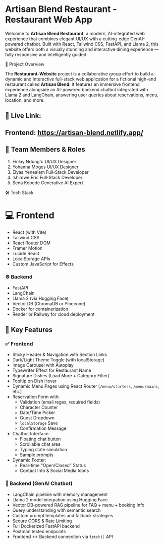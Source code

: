 # Artisan Blend Restaurant - Restaurant Web App

Welcome to **Artisan Blend Restaurant**, a modern, AI-integrated web experience that combines elegant UI/UX with a cutting-edge GenAI-powered chatbot. Built with React, Tailwind CSS, FastAPI, and Llama 2, this website offers both a visually stunning and interactive dining experience — fully responsive and intelligently guided.

 📌 Project Overview

The **Restaurant-Website** project is a collaborative group effort to build a dynamic and interactive full-stack web application for a fictional high-end restaurant called **Artisan Blend**. It features an immersive frontend experience alongside an AI-powered backend chatbot integrated with Llama 2 and LangChain, answering user queries about reservations, menu, location, and more.

## 🚀 Live Link: 
   ## Frontend: https://artisan-blend.netlify.app/

## 👥 Team Members & Roles

 1. Finlay Ndung'u     UI/UX Designer        
 2. Yohanna Moges      UI/UX Designer        
 3. Elyas Yenealem     Full-Stack Developer  
 4. Ishimwe Eric       Full-Stack Developer  
 5. Sena Kebede        Generative AI Expert  

🛠️ Tech Stack

# 💻 Frontend
- React (with Vite)
- Tailwind CSS
- React Router DOM
- Framer Motion
- Lucide React
- LocalStorage APIs
- Custom JavaScript for Effects

### ⚙️ Backend
- FastAPI
- LangChain
- Llama 2 (via Hugging Face)
- Vector DB (ChromaDB or Pinecone)
- Docker for containerization
- Render or Railway for cloud deployment

## 🌟 Key Features

### ✅ Frontend
- Sticky Header & Navigation with Section Links
- Dark/Light Theme Toggle (with localStorage)
- Image Carousel with Autoplay
- Typewriter Effect for Restaurant Name
- Signature Dishes (Load More + Category Filter)
- Tooltip on Dish Hover
- Dynamic Menu Pages using React Router (`/menu/starters`, `/menu/mains`, etc.)
- Reservation Form with:
  - Validation (email regex, required fields)
  - Character Counter
  - Date/Time Picker
  - Guest Dropdown
  - `localStorage` Save
  - Confirmation Message
- Chatbot Interface:
  - Floating chat button
  - Scrollable chat area
  - Typing state simulation
  - Sample prompts
- Dynamic Footer:
  - Real-time "Open/Closed" Status
  - Contact Info & Social Media Icons

### 🤖 Backend (GenAI Chatbot)
- LangChain pipeline with memory management
- Llama 2 model integration using Hugging Face
- Vector DB-powered RAG pipeline for FAQ + menu + booking info
- Query understanding with semantic search
- Custom prompt templates and fallback strategies
- Secure CORS & Rate Limiting
- Full Dockerized FastAPI backend
- Postman tested endpoints
- Frontend ↔ Backend connection via `fetch()` API




